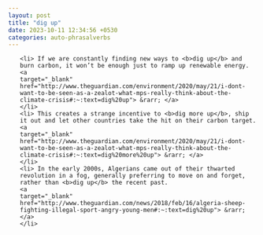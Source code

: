 ```yaml
---
layout: post
title: "dig up"
date: 2023-10-11 12:34:56 +0530
categories: auto-phrasalverbs
---
```

<ol>

    <li> If we are constantly finding new ways to <b>dig up</b> and burn carbon, it won’t be enough just to ramp up renewable energy.
    <a 
    target="_blank" 
    href="http://www.theguardian.com/environment/2020/may/21/i-dont-want-to-be-seen-as-a-zealot-what-mps-really-think-about-the-climate-crisis#:~:text=dig%20up"> &rarr; </a>
    </li>
    <li> This creates a strange incentive to <b>dig more up</b>, ship it out and let other countries take the hit on their carbon target.
    <a 
    target="_blank" 
    href="http://www.theguardian.com/environment/2020/may/21/i-dont-want-to-be-seen-as-a-zealot-what-mps-really-think-about-the-climate-crisis#:~:text=dig%20more%20up"> &rarr; </a>
    </li>
    <li> In the early 2000s, Algerians came out of their thwarted revolution in a fog, generally preferring to move on and forget, rather than <b>dig up</b> the recent past.
    <a 
    target="_blank" 
    href="http://www.theguardian.com/news/2018/feb/16/algeria-sheep-fighting-illegal-sport-angry-young-men#:~:text=dig%20up"> &rarr; </a>
    </li>